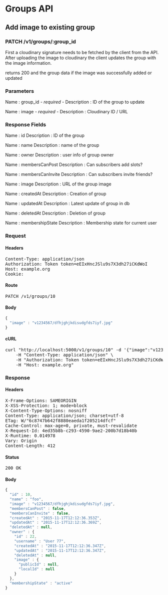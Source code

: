 # Groups API

## Add image to existing group

### PATCH /v1/groups/:group_id

First a cloudinary signature needs to be fetched by the client from the API. After uploading the image to cloudinary the client updates the group with the image information.

returns 200 and the group data if the image was successfully added or updated

### Parameters

Name : group_id *- required -*
Description : ID of the group to update

Name : image *- required -*
Description : Cloudinary ID / URL


### Response Fields

Name : id
Description : ID of the group

Name : name
Description : name of the group

Name : owner
Description : user info of group owner

Name : membersCanPost
Description : Can subscribers add slots?

Name : membersCanInvite
Description : Can subscribers invite friends?

Name : image
Description : URL of the group image

Name : createdAt
Description : Creation of group

Name : updatedAt
Description : Latest update of group in db

Name : deletedAt
Description : Deletion of group

Name : membershipState
Description : Membership state for current user

### Request

#### Headers

<pre>Content-Type: application/json
Authorization: Token token=eEIxHncJSlu9s7X3dh27iCKdWoI
Host: example.org
Cookie: </pre>

#### Route

<pre>PATCH /v1/groups/10</pre>

#### Body
```javascript
{
  "image" : "v1234567/dfhjghjkdisudgfds7iyf.jpg"
}
```


#### cURL

<pre class="request">curl &quot;http://localhost:5000/v1/groups/10&quot; -d &#39;{&quot;image&quot;:&quot;v1234567/dfhjghjkdisudgfds7iyf.jpg&quot;}&#39; -X PATCH \
	-H &quot;Content-Type: application/json&quot; \
	-H &quot;Authorization: Token token=eEIxHncJSlu9s7X3dh27iCKdWoI&quot; \
	-H &quot;Host: example.org&quot;</pre>

### Response

#### Headers

<pre>X-Frame-Options: SAMEORIGIN
X-XSS-Protection: 1; mode=block
X-Content-Type-Options: nosniff
Content-Type: application/json; charset=utf-8
ETag: W/&quot;6c8747b642f8880eaeda1f205214dfcf&quot;
Cache-Control: max-age=0, private, must-revalidate
X-Request-Id: 4ed35b8b-c293-4590-9ae2-200b7d18b40b
X-Runtime: 0.014978
Vary: Origin
Content-Length: 412</pre>

#### Status

<pre>200 OK</pre>

#### Body

```javascript
{
  "id" : 10,
  "name" : "foo",
  "image" : "v1234567/dfhjghjkdisudgfds7iyf.jpg",
  "membersCanPost" : false,
  "membersCanInvite" : false,
  "createdAt" : "2015-11-17T12:12:36.353Z",
  "updatedAt" : "2015-11-17T12:12:36.369Z",
  "deletedAt" : null,
  "owner" : {
    "id" : 22,
    "username" : "User 77",
    "createdAt" : "2015-11-17T12:12:36.347Z",
    "updatedAt" : "2015-11-17T12:12:36.347Z",
    "deletedAt" : null,
    "image" : {
      "publicId" : null,
      "localId" : null
    }
  },
  "membershipState" : "active"
}
```
